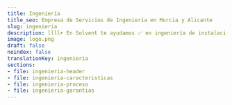 ```yaml
---
title: Ingeniería
title_seo: Empresa de Servicios de Ingeniería en Murcia y Alicante
slug: ingenieria
description: llll➤ En Solvent te ayudamos ✅ en ingeniería de instalaciones, renovables, proyectos de eficiencia energética y licencias de apertura y actividad.
image: logo.png
draft: false
noindex: false
translationKey: ingenieria
sections:
- file: ingenieria-header
- file: ingenieria-caracteristicas
- file: ingenieria-proceso
- file: ingenieria-garantias
---
```


